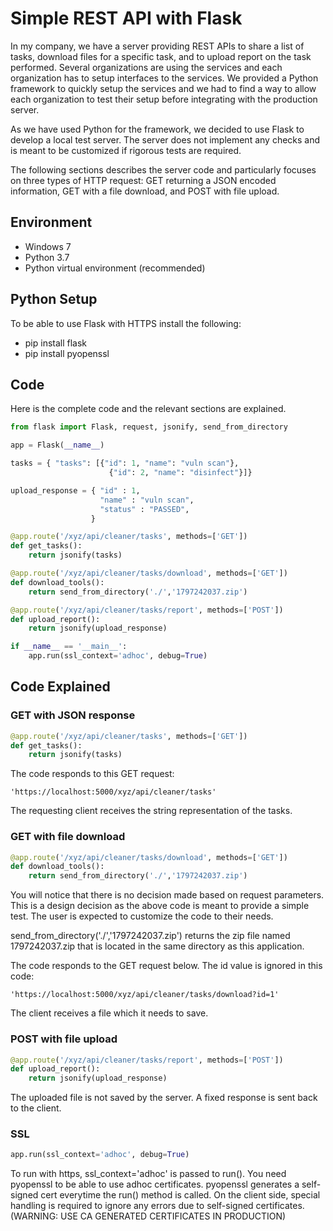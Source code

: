 # Simple REST API with Flask

In my company, we have a server providing REST APIs to share a list of tasks, download files for a specific task, and to upload report on the task performed. Several organizations are using the services and each organization has to setup interfaces to the services. We provided a Python framework to quickly setup the services and we had to find a way to allow each organization to test their setup before integrating with the production server.

As we have used Python for the framework, we decided to use Flask to develop a local test server. The server does not implement any checks and is meant to be customized if rigorous tests are required. 

The following sections describes the server code and particularly focuses on three types of HTTP request: GET returning a JSON encoded information, GET with a file download, and POST with file upload.

## Environment
* Windows 7
* Python 3.7
* Python virtual environment (recommended)

## Python Setup
To be able to use Flask with HTTPS install the following:
* pip install flask
* pip install pyopenssl

## Code
Here is the complete code and the relevant sections are explained.

```python
from flask import Flask, request, jsonify, send_from_directory

app = Flask(__name__)

tasks = { "tasks": [{"id": 1, "name": "vuln scan"}, 
                      {"id": 2, "name": "disinfect"}]}

upload_response = { "id" : 1,
                    "name" : "vuln scan",
                    "status" : "PASSED",
                  }

@app.route('/xyz/api/cleaner/tasks', methods=['GET'])
def get_tasks():
    return jsonify(tasks)

@app.route('/xyz/api/cleaner/tasks/download', methods=['GET'])
def download_tools():
    return send_from_directory('./','1797242037.zip')

@app.route('/xyz/api/cleaner/tasks/report', methods=['POST'])
def upload_report():
    return jsonify(upload_response)

if __name__ == '__main__':
    app.run(ssl_context='adhoc', debug=True)

```

## Code Explained

### GET with JSON response
```python
@app.route('/xyz/api/cleaner/tasks', methods=['GET'])
def get_tasks():
    return jsonify(tasks)
```

The code responds to this GET request:
```
'https://localhost:5000/xyz/api/cleaner/tasks'
```

The requesting client receives the string representation of the tasks.

### GET with file download
```python
@app.route('/xyz/api/cleaner/tasks/download', methods=['GET'])
def download_tools():
    return send_from_directory('./','1797242037.zip')
```

You will notice that there is no decision made based on request parameters. This is a design decision as the above code is meant to provide a simple test. The user is expected to customize the code to their needs.

send_from_directory('./','1797242037.zip') returns the zip file named 1797242037.zip that is located in the same directory as this application.

The code responds to the GET request below. The id value is ignored in this code:
```
'https://localhost:5000/xyz/api/cleaner/tasks/download?id=1'
```
The client receives a file which it needs to save.

### POST with file upload
```python
@app.route('/xyz/api/cleaner/tasks/report', methods=['POST'])
def upload_report():
    return jsonify(upload_response)
```

The uploaded file is not saved by the server. A fixed response is sent back to the client.

### SSL
```python
app.run(ssl_context='adhoc', debug=True)
```

To run with https, ssl_context='adhoc' is passed to run(). You need pyopenssl to be able to use adhoc certificates. pyopenssl generates a self-signed cert everytime the run() method is called. On the client side, special handling is required to ignore any errors due to self-signed certificates. (WARNING: USE CA GENERATED CERTIFICATES IN PRODUCTION)
